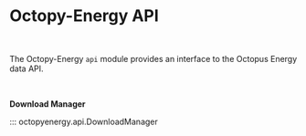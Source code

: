 # Octopy-Energy API

<br>

The Octopy-Energy `api` module provides an interface to the Octopus Energy data API.

<br>

**Download Manager**

::: octopyenergy.api.DownloadManager